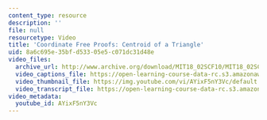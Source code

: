 ```yaml
---
content_type: resource
description: ''
file: null
resourcetype: Video
title: 'Coordinate Free Proofs: Centroid of a Triangle'
uid: 8a6c695e-35bf-d533-05e5-c071dc31d48e
video_files:
  archive_url: http://www.archive.org/download/MIT18_02SCF10/MIT18_02SCF10Rec_01_300k.mp4
  video_captions_file: https://open-learning-course-data-rc.s3.amazonaws.com/18-02sc-multivariable-calculus-fall-2010/ee34b06af846562b840d750d0d346630_AYixF5nY3Vc.vtt
  video_thumbnail_file: https://img.youtube.com/vi/AYixF5nY3Vc/default.jpg
  video_transcript_file: https://open-learning-course-data-rc.s3.amazonaws.com/18-02sc-multivariable-calculus-fall-2010/1de388ae43151f82a3fd76049a2f033b_AYixF5nY3Vc.pdf
video_metadata:
  youtube_id: AYixF5nY3Vc
---
```

